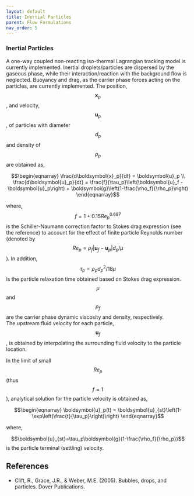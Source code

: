 ```yaml
---
layout: default
title: Inertial Particles
parent: Flow Formulations
nav_order: 5
---
```


### Inertial Particles
A one-way coupled non-reacting iso-thermal
Lagrangian tracking model is currently implemented. Inertial
droplets/particles are dispersed by the gaseous
phase, while their interaction/reaction with the background flow
is neglected. Buoyancy and drag, as the carrier phase forces
acting on the particles, are currently implemented. The position,
$$\boldsymbol{x}_p$$, and velocity, $$\boldsymbol{u}_p$$, of
particles with diameter $$d_p$$ and density of
$$\rho_p$$ are obtained as,

$$\begin{eqnarray}
\frac{d\boldsymbol{x}_p}{dt} = \boldsymbol{u}_p \\
\frac{d\boldsymbol{u}_p}{dt} =  \frac{f}{\tau_p}\left(\boldsymbol{u}_f - \boldsymbol{u}_p\right) + \boldsymbol{g}\left(1-\frac{\rho_f}{\rho_p}\right)
\end{eqnarray}$$

where, $$f=1+0.15Re_p^{0.687}$$ is the Schiller-Naumann
correction factor to Stokes drag expression (see the reference)
to account for the effect of finite particle Reynolds number
(denoted by $$Re_p=\rho_f|\boldsymbol{u}_f-\boldsymbol{u}_p|d_p/\mu$$).
In addition, $$\tau_p=\rho_pd^2_p/18\mu$$ is the particle
relaxation time obtained based on Stokes drag expression.
$$\mu$$ and $$\rho_f$$ are the carrier phase dynamic
viscosity and density, respectively.  
The upstream fluid velocity for each particle, $$\boldsymbol{u}_f$$,
is obtained by interpolating the surrounding fluid velocity to the
particle location.

In the limit of small $$Re_p$$ (thus $$f{=}1$$), analytical
solution for the particle velocity is obtained as,

$$\begin{eqnarray}
\boldsymbol{u}_p(t) = \boldsymbol{u}_{st}\left(1-\exp\left(\frac{t}{\tau_p}\right)\right)
\end{eqnarray}$$

where,

$$\boldsymbol{u}_{st}=\tau_p\boldsymbol{g}(1-\frac{\rho_f}{\rho_p})$$ is the particle
terminal (settling) velocity.

## References
- Clift, R., Grace, J.R., & Weber, M.E. (2005). Bubbles, drops, and particles. Dover Publications.
